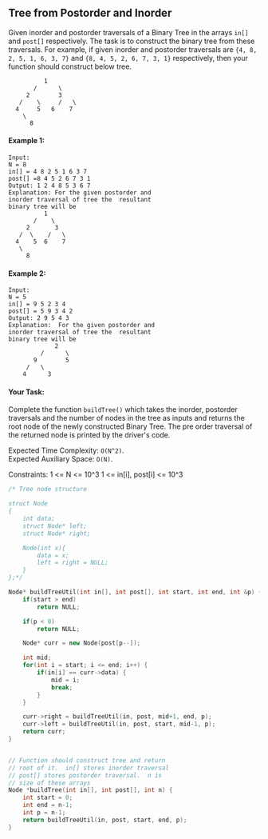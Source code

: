 ## Tree from Postorder and Inorder

Given inorder and postorder traversals of a Binary Tree in the arrays `in[]` and `post[]` respectively. The task is to construct the binary tree from these traversals.
For example, if given inorder and postorder traversals are `{4, 8, 2, 5, 1, 6, 3, 7}` and `{8, 4, 5, 2, 6, 7, 3, 1}` respectively, then your function should construct below tree.

```
          1
       /      \
     2        3
   /    \     /   \
  4     5   6    7
    \
      8
```

#### Example 1:

```
Input:
N = 8
in[] = 4 8 2 5 1 6 3 7
post[] =8 4 5 2 6 7 3 1
Output: 1 2 4 8 5 3 6 7
Explanation: For the given postorder and
inorder traversal of tree the  resultant
binary tree will be
          1
       /    \
     2       3
   /  \    /   \
  4    5  6    7
   \
     8
```

#### Example 2:

```
Input:
N = 5
in[] = 9 5 2 3 4
post[] = 5 9 3 4 2
Output: 2 9 5 4 3
Explanation:  For the given postorder and
inorder traversal of tree the  resultant
binary tree will be
             2
         /      \
       9        5
     /   \
    4      3

```

#### Your Task:

Complete the function `buildTree()` which takes the inorder, postorder traversals and the number of nodes in the tree as inputs and returns the root node of the newly constructed Binary Tree. The pre order traversal of the returned node is printed by the driver's code.

Expected Time Complexity: `O(N^2)`.  
Expected Auxiliary Space: `O(N)`.

Constraints:
1 <= N <= 10^3
1 <= in[i], post[i] <= 10^3

```c++
/* Tree node structure

struct Node
{
    int data;
    struct Node* left;
    struct Node* right;

    Node(int x){
        data = x;
        left = right = NULL;
    }
};*/

Node* buildTreeUtil(int in[], int post[], int start, int end, int &p) {
    if(start > end)
        return NULL;

    if(p < 0)
        return NULL;

    Node* curr = new Node(post[p--]);

    int mid;
    for(int i = start; i <= end; i++) {
        if(in[i] == curr->data) {
            mid = i;
            break;
        }
    }

    curr->right = buildTreeUtil(in, post, mid+1, end, p);
    curr->left = buildTreeUtil(in, post, start, mid-1, p);
    return curr;
}


// Function should construct tree and return
// root of it.  in[] stores inorder traversal
// post[] stores postorder traversal.  n is
// size of these arrays
Node *buildTree(int in[], int post[], int n) {
    int start = 0;
    int end = n-1;
    int p = n-1;
    return buildTreeUtil(in, post, start, end, p);
}
```
